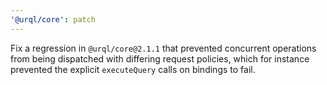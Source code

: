 ```yaml
---
'@urql/core': patch
---
```


Fix a regression in `@urql/core@2.1.1` that prevented concurrent operations from being dispatched with differing request policies, which for instance prevented the explicit `executeQuery` calls on bindings to fail.
